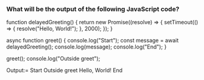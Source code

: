 ### What will be the output of the following JavaScript code?

function delayedGreeting() {
  return new Promise((resolve) => {
    setTimeout(() => {
      resolve("Hello, World!");
    }, 2000);
  });
}

async function greet() {
  console.log("Start");
  const message = await delayedGreeting();
  console.log(message);
  console.log("End");
}

greet();
console.log("Outside greet");



Output:= 
Start
Outside greet
Hello, World!
End

